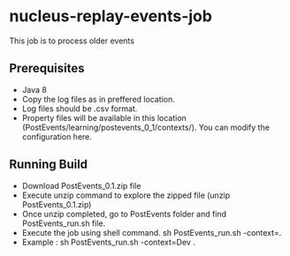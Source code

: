 # nucleus-replay-events-job
This job is to process older events
## Prerequisites

- Java 8
- Copy the log files as in preffered location. 
- Log files should be .csv format.
- Property files will be available in this location (PostEvents/learning/postevents_0_1/contexts/). You can modify the configuration here.

## Running Build

- Download PostEvents_0.1.zip file
- Execute unzip command to explore the zipped file (unzip PostEvents_0.1.zip)
- Once unzip completed, go to PostEvents folder and find PostEvents_run.sh file.
- Execute the job using shell command. sh PostEvents_run.sh -context=<environment>.
- Example : sh PostEvents_run.sh -context=Dev .
